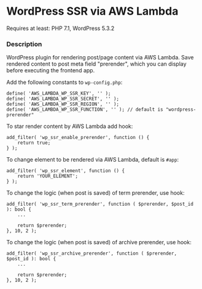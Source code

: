 # WordPress SSR via AWS Lambda

Requires at least: PHP 7.1, WordPress 5.3.2

###    Description
WordPress plugin for rendering post/page content via AWS Lambda. Save rendered content to post meta field "prerender", which you can display before executing the frontend app.

Add the following constants to `wp-config.php`:

````
define( 'AWS_LAMBDA_WP_SSR_KEY', '' );
define( 'AWS_LAMBDA_WP_SSR_SECRET', '' );
define( 'AWS_LAMBDA_WP_SSR_REGION', '' );
define( 'AWS_LAMBDA_WP_SSR_FUNCTION', '' ); // default is "wordpress-prerender"
````

To star render content by AWS Lambda add hook:
````
add_filter( 'wp_ssr_enable_prerender', function () {
    return true;
} );
````

To change element to be rendered via AWS Lambda, default is `#app`:
````
add_filter( 'wp_ssr_element', function () {
    return 'YOUR_ELEMENT';
} );
````

To change the logic (when post is saved) of term prerender, use hook:

````
add_filter( 'wp_ssr_term_prerender', function ( $prerender, $post_id ): bool {
    ...
    
    return $prerender;
}, 10, 2 );
````

To change the logic (when post is saved) of archive prerender, use hook:

````
add_filter( 'wp_ssr_archive_prerender', function ( $prerender, $post_id ): bool {
    ...
    
    return $prerender;
}, 10, 2 );
````